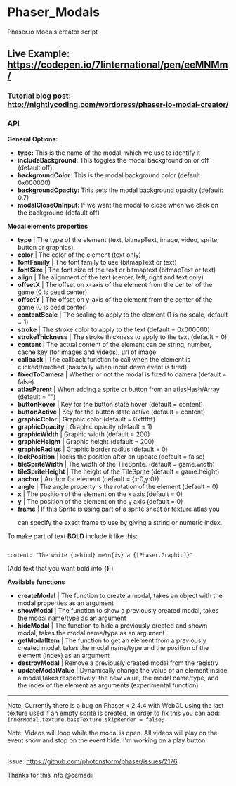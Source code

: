 
# Phaser_Modals

Phaser.io Modals creator script

  

## Live Example: https://codepen.io/7linternational/pen/eeMNMm/

  

### Tutorial blog post: http://nightlycoding.com/wordpress/phaser-io-modal-creator/

  

### API

<strong>General Options:</strong>

  

<ul>

<li><strong>type:</strong> This is the name of the modal, which we use to identify it</li>

<li><strong>includeBackground:</strong> This toggles the modal background on or off (default off)</li>

<li><strong>backgroundColor:</strong> This is the modal background color (default 0x000000)</li>

<li><strong>backgroundOpacity: </strong> This sets the modal background opacity (default: 0.7)</li>

<li><strong>modalCloseOnInput:</strong> If we want the modal to close when we click on the background (default off)</li>

</ul>

  

<strong>Modal elements properties</strong>

  

<ul>

<li><strong>type</strong> | The type of the element (text, bitmapText, image, video, sprite, button or graphics).</li>

<li><strong>color</strong> | The color of the element (text only)</li>

<li><strong>fontFamily</strong> | The font family to use (bitmapText or text)</li>

<li><strong>fontSize</strong> | The font size of the text or bitmaptext (bitmapText or text)</li>

<li><strong>align</strong> | The alignment of the text (center, left, right and text only)</li>

<li><strong>offsetX</strong> | The offset on x-axis of the element from the center of the game (0 is dead center)</li>  <li><strong>offsetY</strong> | The offset on y-axis of the element from the center of the game (0 is dead center)</li>  <li><strong>contentScale</strong> | The scaling to apply to the element (1 is no scale, default = 1)</li>

<li><strong>stroke</strong> | The stroke color to apply to the text (default = 0x000000)</li>

<li><strong>strokeThickness</strong> | The stroke thickness to apply to the text (default = 0)</li>

<li><strong>content</strong> | The actual content of the element can be string, number, cache key (for images and videos), url of image</li>

<li><strong>callback</strong> | The callback function to call when the element is clicked/touched (basically when input down event is fired)</li>

<li><strong>fixedToCamera</strong> | Whether or not the modal is fixed to camera (default = false)</li>

<li><strong>atlasParent</strong> | When adding a sprite or button from an atlasHash/Array (default = "")</li>

<li><strong>buttonHover</strong> | Key for the button state hover (default = content)</li>

<li><strong>buttonActive</strong> | Key for the button state active (default = content)</li>

<li><strong>graphicColor</strong> | Graphic color (default = 0xffffff)</li>

<li><strong>graphicOpacity</strong> | Graphic opacity (default = 1)</li>

<li><strong>graphicWidth</strong> | Graphic width (default = 200)</li>

<li><strong>graphicHeight</strong> | Graphic height (default = 200)</li>

<li><strong>graphicRadius</strong> | Graphic border radius (default = 0)</li>

<li><strong>lockPosition</strong> | locks the position after an update (default = false)</li>

<li><strong>tileSpriteWidth</strong> | The width of the TileSprite. (default = game.width)</li>

<li><strong>tileSpriteHeight</strong> | The height of the TileSprite (default = game.height)</li>

<li><strong>anchor</strong> | Anchor for element (default = {x:0,y:0})</li>

<li><strong>angle</strong> | The angle property is the rotation of the element (default = 0)</li>

<li><strong>x</strong> | The position of the element on the x axis (default = 0)</li>

<li><strong>y</strong> | The position of the element on the y axis (default = 0)</li>

<li><strong>frame</strong> | If this Sprite is using part of a sprite sheet or texture atlas you

can specify the exact frame to use by giving a string or numeric index. </li>

</ul>

  

To make part of text **BOLD** include it like this:

  

```

content: "The white {behind} me\n{is} a {[Phaser.Graphic]}"

```

(Add text that you want bold into **{}** )

  

<strong>Available functions</strong>

  

<ul>

<li><strong>createModal</strong> | The function to create a modal, takes an object with the modal properties as an argument</li>

<li><strong>showModal</strong> | The function to show a previously created modal, takes the modal name/type as an argument</li>

<li><strong>hideModal</strong> | The function to hide a previously created and shown modal, takes the modal name/type as an argument</li>

<li><strong>getModalItem</strong> | The function to get an element from a previously created modal, takes the modal name/type and the position of the element (index) as an argument</li>

<li><strong>destroyModal</strong> | Remove a previously created modal from the registry</li>

<li><strong>updateModalValue</strong> | Dynamically change the value of an element inside a modal,takes respectively: the new value, the modal name/type, and the index of the element as arguments (experimental function)</li>

</ul>

  

<hr>

  

Note: Currently there is a bug on Phaser < 2.4.4 with WebGL using the last texture used if an empty sprite is created, in order to fix this you can add: ``` innerModal.texture.baseTexture.skipRender = false; ```

Note: Videos will loop while the modal is open. All videos will play on the event show and stop on the event hide. I'm working on a play button.

<br>Issue: https://github.com/photonstorm/phaser/issues/2176

Thanks for this info @cemadil